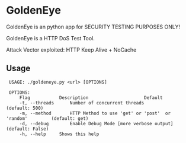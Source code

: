 GoldenEye 
================

GoldenEye is an python app for SECURITY TESTING PURPOSES ONLY!

GoldenEye is a HTTP DoS Test Tool. 

Attack Vector exploited: HTTP Keep Alive + NoCache

Usage
-----------------------------------------------------------------------------------------------------------
     USAGE: ./goldeneye.py <url> [OPTIONS]
    
     OPTIONS:
         Flag           Description                     Default
         -t, --threads      Number of concurrent threads                (default: 500)
         -m, --method       HTTP Method to use 'get' or 'post'  or 'random'         (default: get)
         -d, --debug        Enable Debug Mode [more verbose output]         (default: False)
         -h, --help     Shows this help
